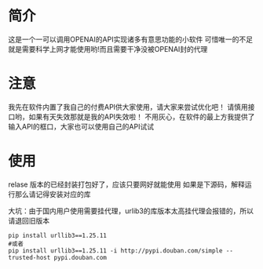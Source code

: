 # 简介
这是一个一可以调用OPENAI的API实现诸多有意思功能的小软件
可惜唯一的不足就是需要科学上网才能使用哟!而且需要干净没被OPENAI封的代理
# 注意
我先在软件内置了我自己的付费API供大家使用，请大家来尝试优化吧！
请慎用接口哟，如果有天失效那就是我的API失效啦！
不用灰心，在软件的最上方我提供了输入API的框口，大家也可以使用自己的API试试
# 使用
relase 版本的已经封装打包好了，应该只要网好就能使用
如果是下源码，解释运行那么请记得安装对应的库

大坑：由于国内用户使用需要挂代理，urlib3的库版本太高挂代理会报错的，所以请退回旧版本
```
pip install urllib3==1.25.11
#或者
pip install urllib3==1.25.11 -i http://pypi.douban.com/simple --trusted-host pypi.douban.com
```